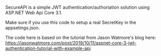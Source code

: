 SecureAPI is a simple JWT authentication/authoriation solution using ASP.NET Web Api Core 3.1.

Make sure if you use this code to setup a real SecretKey in the appsetings.json.

The code here is based on the tutorial from Jason Watmore's blog here: https://jasonwatmore.com/post/2019/10/11/aspnet-core-3-jwt-authentication-tutorial-with-example-api
